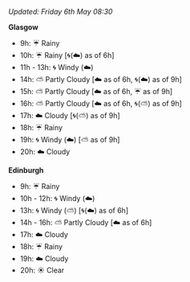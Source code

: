 *Updated: Friday 6th May 08:30*

**Glasgow**

* 9h: :umbrella: Rainy
* 10h: :umbrella: Rainy [:cyclone:(:cloud:) as of 6h]
* 11h - 13h: :cyclone: Windy (:cloud:)
* 14h: :partly_sunny: Partly Cloudy [:cloud: as of 6h, :cyclone:(:cloud:) as of 9h]
* 15h: :partly_sunny: Partly Cloudy [:cloud: as of 6h, :umbrella: as of 9h]
* 16h: :partly_sunny: Partly Cloudy [:cloud: as of 6h, :cyclone:(:partly_sunny:) as of 9h]
* 17h: :cloud: Cloudy [:cyclone:(:partly_sunny:) as of 9h]
* 18h: :umbrella: Rainy
* 19h: :cyclone: Windy (:cloud:) [:partly_sunny: as of 9h]
* 20h: :cloud: Cloudy

**Edinburgh**

* 9h: :umbrella: Rainy
* 10h - 12h: :cyclone: Windy (:cloud:)
* 13h: :cyclone: Windy (:partly_sunny:) [:cyclone:(:cloud:) as of 6h]
* 14h - 16h: :partly_sunny: Partly Cloudy [:cloud: as of 6h]
* 17h: :cloud: Cloudy
* 18h: :umbrella: Rainy
* 19h: :cloud: Cloudy
* 20h: :sunny: Clear
